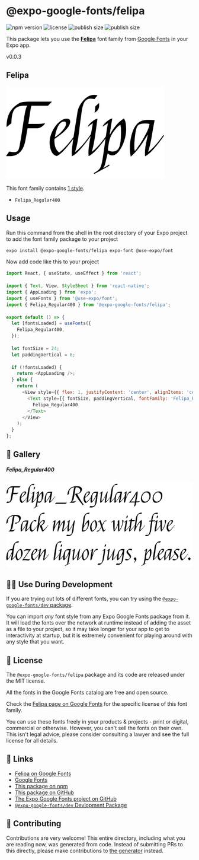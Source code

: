 # @expo-google-fonts/felipa

![npm version](https://flat.badgen.net/npm/v/@expo-google-fonts/felipa)
![license](https://flat.badgen.net/github/license/expo/google-fonts)
![publish size](https://flat.badgen.net/packagephobia/install/@expo-google-fonts/felipa)
![publish size](https://flat.badgen.net/packagephobia/publish/@expo-google-fonts/felipa)

This package lets you use the [**Felipa**](https://fonts.google.com/specimen/Felipa) font family from [Google Fonts](https://fonts.google.com/) in your Expo app.

v0.0.3

## Felipa

![Felipa](./font-family.png)

This font family contains [1 style](#-gallery).

- `Felipa_Regular400`

## Usage

Run this command from the shell in the root directory of your Expo project to add the font family package to your project
```sh
expo install @expo-google-fonts/felipa expo-font @use-expo/font
```

Now add code like this to your project
```js
import React, { useState, useEffect } from 'react';

import { Text, View, StyleSheet } from 'react-native';
import { AppLoading } from 'expo';
import { useFonts } from '@use-expo/font';
import { Felipa_Regular400 } from '@expo-google-fonts/felipa';

export default () => {
  let [fontsLoaded] = useFonts({
    Felipa_Regular400,
  });

  let fontSize = 24;
  let paddingVertical = 6;

  if (!fontsLoaded) {
    return <AppLoading />;
  } else {
    return (
      <View style={{ flex: 1, justifyContent: 'center', alignItems: 'center' }}>
        <Text style={{ fontSize, paddingVertical, fontFamily: 'Felipa_Regular400' }}>
          Felipa_Regular400
        </Text>
      </View>
    );
  }
};

```

## 🔡 Gallery

##### Felipa_Regular400
![Felipa_Regular400](./1636ce9582e69c11f567c7e8cbea02601d37fb40da1e6affdd5b71a01c7cd36b.ttf.png)


## 👩‍💻 Use During Development

If you are trying out lots of different fonts, you can try using the [`@expo-google-fonts/dev` package](https://github.com/expo/google-fonts/tree/master/font-packages/dev#readme).

You can import *any* font style from any Expo Google Fonts package from it. It will load the fonts
over the network at runtime instead of adding the asset as a file to your project, so it may take longer
for your app to get to interactivity at startup, but it is extremely convenient
for playing around with any style that you want.

## 📖 License

The `@expo-google-fonts/felipa` package and its code are released under the MIT license.

All the fonts in the Google Fonts catalog are free and open source.

Check the [Felipa page on Google Fonts](https://fonts.google.com/specimen/Felipa) for the specific license of this font family.

You can use these fonts freely in your products & projects - print or digital, commercial or otherwise. However, you can't sell the fonts on their own. This isn't legal advice, please consider consulting a lawyer and see the full license for all details.

## 🔗 Links

- [Felipa on Google Fonts](https://fonts.google.com/specimen/Felipa)
- [Google Fonts](https://fonts.google.com/)
- [This package on npm](https://www.npmjs.com/package/@expo-google-fonts/felipa)
- [This package on GitHub](https://github.com/expo/google-fonts/tree/master/font-packages/felipa)
- [The Expo Google Fonts project on GitHub](https://github.com/expo/google-fonts)
- [`@expo-google-fonts/dev` Devlopment Package](https://github.com/expo/google-fonts/tree/master/font-packages/dev)


## 🤝 Contributing

Contributions are very welcome! This entire directory, including what you are reading now, was generated from code. Instead of submitting PRs to this directly, please make contributions to [the generator](https://github.com/expo/google-fonts/tree/master/packages/generator) instead.
